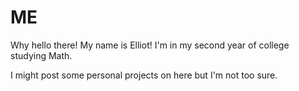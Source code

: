 # ME

Why hello there! My name is Elliot!
I'm in my second year of college studying Math.

I might post some personal projects on here but I'm not too sure.
